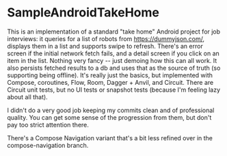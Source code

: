 # SampleAndroidTakeHome

This is an implementation of a standard "take home" Android project for job interviews: it queries for a list of robots from https://dummyjson.com/,
displays them in a list and supports swipe to refresh. There's an error screen if the initial network fetch fails, and a detail screen if you click
on an item in the list. Nothing very fancy -- just demoing how this can all work. It also persists fetched results to a db and uses that as the 
source of truth (so supporting being offline). It's really just the basics, but implemented with Compose, coroutines, Flow, Room, Dagger + Anvil, 
and Circuit. There are Circuit unit tests, but no UI tests or snapshot tests (because I'm feeling lazy about all that).

I didn't do a very good job keeping my commits clean and of professional quality. You can get some sense of the progression from them, but
don't pay too strict attention there.

There's a Compose Navigation variant that's a bit less refined over in the compose-navigation branch.